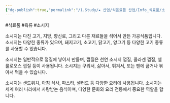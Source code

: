 ```yaml
---
{"dg-publish":true,"permalink":"/1.Study/★ 산업/식음료픔 산업/Info_식료품/소시지/","created":"2024-08-27T09:33:42.210+09:00","updated":"2025-06-25T13:52:26.243+09:00"}
---
```


#식료품 #육류 #소시지


소시지는 다진 고기, 지방, 향신료, 그리고 다른 재료들을 섞어서 만든 가공식품입니다. 소시지는 다양한 종류가 있으며, 돼지고기, 소고기, 닭고기, 양고기 등 다양한 고기 종류를 사용할 수 있습니다.

소시지는 일반적으로 껍질에 넣어서 만들며, 껍질은 천연 소시지 껍질, 콜라겐 껍질, 셀룰로오스 껍질 등이 사용됩니다. 소시지는 구워서, 삶아서, 튀겨서, 또는 팬에 굽거나 볶아서 먹을 수 있습니다.

소시지는 샌드위치, 아침 식사, 파스타, 샐러드 등 다양한 요리에 사용됩니다. 소시지는 세계 여러 나라에서 사랑받는 음식이며, 다양한 문화와 요리 전통에서 중요한 역할을 합니다.